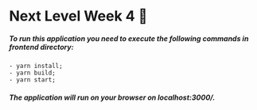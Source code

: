 # Next Level Week 4 🚀

##### To run this application you need to execute the following commands in frontend directory: 
    - yarn install;
    - yarn build;
    - yarn start;

##### The application will run on your browser on localhost:3000/.
